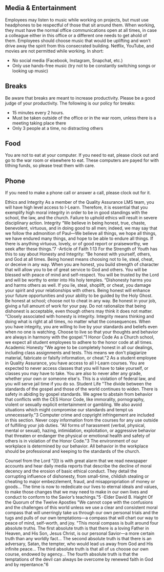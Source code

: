 ## Media & Entertainment
Employees may listen to music while working on projects, but must use headphones to be respectful of those that sit around them. When working, they must have the normal office communications open at all times, in case a colleague either in this office or a different one needs to get ahold of them. Employees should choose music that would be uplifting and won’t drive away the spirit from this consecrated building. Netflix, YouTube, and movies are not permitted while working. In short:
- No social media (Facebook, Instagram, Snapchat, etc.)
- Only use hands-free music (try not to be constantly switching songs or looking up music)

## Breaks
Be aware that breaks are meant to increase productivity. Please be a good judge of your productivity. The following is our policy for breaks:

- 15 minutes every 2 hours. 
- Must be taken outside of the office or in the war room, unless there is a meeting taking place there
- Only 3 people at a time, no distracting others

## Food
You are not to eat at your computer. If you need to eat, please clock out and go to the war room or elsewhere to eat. These computers are payed for with tithing funds, so please treat them with care.

## Phone
If you need to make a phone call or answer a call, please clock out for it.


Ethics and Integrity
As a member of the Quality Assurance LMS team, you will have high level access to I-Learn. Therefore, it is essential that you exemplify high moral integrity in order to be in good standings with the school, the law, and the church. Failure to uphold ethics will result in severe disciplinary action.
Integrity
“We believe in being honest, true, chaste, benevolent, virtuous, and in doing good to all men; indeed, we may say that we follow the admonition of Paul—We believe all things, we hope all things, we have endured many things, and hope to be able to endure all things. If there is anything virtuous, lovely, or of good report or praiseworthy, we seek after these things.”7
-Article of Faith 1:13
For the Strength of Youth has this to say about Honesty and Integrity:
“Be honest with yourself, others, and God at all times. Being honest means choosing not to lie, steal, cheat, or deceive in any way. When you are honest, you build strength of character that will allow you to be of great service to God and others. You will be blessed with peace of mind and self-respect. You will be trusted by the Lord and will be worthy to enter into His holy temples.
“Dishonesty harms you and harms others as well. If you lie, steal, shoplift, or cheat, you damage your spirit and your relationships with others. Being honest will enhance your future opportunities and your ability to be guided by the Holy Ghost. Be honest at school; choose not to cheat in any way. Be honest in your job, giving a full amount of work for your pay. Do not rationalize that being dishonest is acceptable, even though others may think it does not matter.
“Closely associated with honesty is integrity. Integrity means thinking and doing what is right at all times, no matter what the consequences. When you have integrity, you are willing to live by your standards and beliefs even when no one is watching. Choose to live so that your thoughts and behavior are always in harmony with the gospel.”1
Honor Code
As a Church school, we expect all student employees to adhere to the honor code at all times.
Academic Honesty
"We agree to be completely honest in all our dealings, including class assignments and tests. This means we don't plagiarize material, fabricate or falsify information, or cheat."2
As a student employee in Quality Assurance, you have access to all I-Learn courses. You are expected to never access classes that you will have to take yourself, or classes you may have to take. You are also to never alter any grade, whether your own or someone else's. This is a violation of federal law, and you will serve jail time if you do so.
Student Life
"The divide between the standards of the gospel and those of the world continues to widen. There is safety in abiding by gospel standards. We agree to abstain from behavior that conflicts with the CES Honor Code, like immorality, pornography, violent or sexually explicit entertainment or gambling. We also avoid situations which might compromise our standards and tempt us unnecessarily."3
Computer crime and copyright infringement are included in this section. Never copy information from the courses for any use outside of fulfilling your job duties.
"All forms of harassment (verbal, physical, mental or sexual), hazing, intimidation, exploitation, or aggressive behavior that threaten or endanger the physical or emotional health and safety of others is in violation of the Honor Code."3
The environment of our workplace is determined by our behavior. All behavior in the workplace should be professional and keeping to the standards of the church.


Counsel from the Lord
"[I]t is with great alarm that we read newspaper accounts and hear daily media reports that describe the decline of moral decency and the erosion of basic ethical conduct. They detail the corrupting influence of dishonesty, from small-time, childish stealing or cheating to major embezzlement, fraud, and misappropriation of money or goods... The time is now to rededicate our lives to eternal ideals and values, to make those changes that we may need to make in our own lives and conduct to conform to the Savior’s teachings."5
-Elder David B. Haight  Of the Quorum of the Twelve Apostles
"We cannot cope with the confusions and the challenges of this world unless we use a clear and consistent moral compass that will unerringly take us through our own personal trials and the tugs and pulls of our own temptations—a compass that will chart our way to peace of mind, self-worth, and joy.
"This moral compass is built around four absolute truths. The first absolute truth is that there is a loving Father in Heaven, and His Son, Jesus Christ, is our personal Savior—a more certain truth than any worldly fact... The second absolute truth is that there is an adversary, Satan, the tempter, who would lead us away from God and His infinite peace... The third absolute truth is that all of us choose our own course, endowed by agency... The fourth absolute truth is that the temptations of the devil can always be overcome by renewed faith in God and by repentance."6
